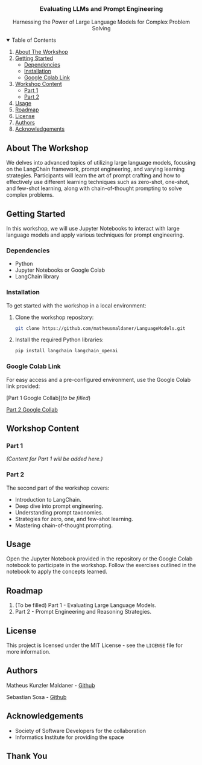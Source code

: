 
<!-- PROJECT LOGO -->
<br />
<p align="center">
  <h3 align="center">Evaluating LLMs and Prompt Engineering</h3>

  <p align="center">
    Harnessing the Power of Large Language Models for Complex Problem Solving
  </p>
</p>

<!-- TABLE OF CONTENTS -->
<details open="open">
  <summary>Table of Contents</summary>
  <ol>
    <li>
      <a href="#about-the-workshop">About The Workshop</a>
    </li>
    <li>
      <a href="#getting-started">Getting Started</a>
      <ul>
        <li><a href="#dependencies">Dependencies</a></li>
        <li><a href="#installation">Installation</a></li>
        <li><a href="#google-colab-link">Google Colab Link</a></li>
      </ul>
    </li>
    <li>
      <a href="#workshop-content">Workshop Content</a>
      <ul>
        <li><a href="#part-1">Part 1</a></li>
        <li><a href="#part-2">Part 2</a></li>
      </ul>
    </li>
    <li>
      <a href="#usage">Usage</a>
    </li>
    <li>
      <a href="#roadmap">Roadmap</a>
    </li>
    <li>
      <a href="#license">License</a>
    </li>
    <li>
      <a href="#authors">Authors</a>
    </li>
    <li>
      <a href="#acknowledgements">Acknowledgements</a></li>
  </ol>
</details>

<!-- ABOUT THE WORKSHOP -->
## About The Workshop

We delves into advanced topics of utilizing large language models, focusing on the LangChain framework, prompt engineering, and varying learning strategies. Participants will learn the art of prompt crafting and how to effectively use different learning techniques such as zero-shot, one-shot, and few-shot learning, along with chain-of-thought prompting to solve complex problems.

<!-- GETTING STARTED -->
## Getting Started

In this workshop, we will use Jupyter Notebooks to interact with large language models and apply various techniques for prompt engineering.

### Dependencies

* Python
* Jupyter Notebooks or Google Colab
* LangChain library

### Installation

To get started with the workshop in a local environment:

1. Clone the workshop repository:
   ```sh
   git clone https://github.com/matheusmaldaner/LanguageModels.git
   ```
2. Install the required Python libraries:
   ```sh
   pip install langchain langchain_openai
   ```

### Google Colab Link

For easy access and a pre-configured environment, use the Google Colab link provided:

[Part 1 Google Collab](_to be filled_)

[Part 2 Google Collab](https://colab.research.google.com/drive/1tDTN1ygr1792-VycO9glmtnTb88qmetg#scrollTo=1a8a2ba3)

<!-- WORKSHOP CONTENT -->
## Workshop Content

### Part 1

_(Content for Part 1 will be added here.)_

### Part 2

The second part of the workshop covers:

- Introduction to LangChain.
- Deep dive into prompt engineering.
- Understanding prompt taxonomies.
- Strategies for zero, one, and few-shot learning.
- Mastering chain-of-thought prompting.

<!-- USAGE -->
## Usage

Open the Jupyter Notebook provided in the repository or the Google Colab notebook to participate in the workshop. Follow the exercises outlined in the notebook to apply the concepts learned.

<!-- ROADMAP -->
## Roadmap

1. (To be filled) Part 1 - Evaluating Large Language Models.
2. Part 2 - Prompt Engineering and Reasoning Strategies.

<!-- LICENSE -->
## License

This project is licensed under the MIT License - see the `LICENSE` file for more information.

<!-- AUTHORS -->
## Authors

Matheus Kunzler Maldaner - [Github](https://github.com/matheusmaldaner)

Sebastian Sosa - [Github](https://github.com/CakeCrusher)

<!-- ACKNOWLEDGEMENTS -->
## Acknowledgements

* Society of Software Developers for the collaboration
* Informatics Institute for providing the space
  
## Thank You
